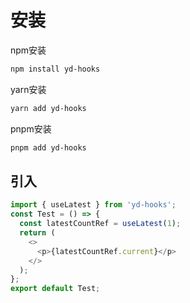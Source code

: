 # 安装

npm安装

```sh
npm install yd-hooks
```

yarn安装

```sh
yarn add yd-hooks
```

pnpm安装

```sh
pnpm add yd-hooks
```

## 引入

```ts
import { useLatest } from 'yd-hooks';
const Test = () => {
  const latestCountRef = useLatest(1);
  return (
    <>
      <p>{latestCountRef.current}</p>
    </>
  );
};
export default Test;
```
